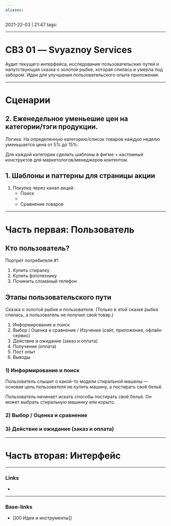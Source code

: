 ```yaml
---
aliases:
---
```

2021-22-03 | 21:47
tags: 
___

# СВЗ 01 — Svyaznoy Services

Аудит текущего интерфейса, исследование пользовательских путей и напутствующая сказка о золотой рыбке, которая спилась и умерла под забором. Идеи для улучшения пользовательского опыта приложения.

---

# Сценарии 

## 2. Еженедельное уменьешие цен на категории/тэги продукции.
Логика. На определенную категорию/список товаров каждую неделю уменьшается цена от 5% до 15%.

Для каждой категории сделать шаблоны в фигме + кастомный конструктов для маркетологов/менеджеров контентом.


## 1. Шаблоны и паттерны для страницы акции 

1) Покупка через канал акций.
	- Поиск
	- 
	- Сравнение товаров








---

# Часть первая: Пользователь

## Кто пользователь?
Портрет потребителя #1
1. Купить стиралку
2. Купить фототехнику
3. Починить сломаный телефон


## Этапы пользовательского пути

Сказка о золотой рыбке и пользователе. 
(Только в этой сказке рыбка спилась, а пользователь не получил свой товар.)

1. Информирование и поиск
2. Выбор / Оценка и сравнение / Изучение (сайт, приложение, офлайн сервис)
3. Действие и ожидание (заказ и оплата)
4. Получение (оплата)
5. Пост опыт
6. Выводы

### 1) Информирование и поиск
Пользователь слышит о какой-то модели стиральной машины — основая цель пользователя не купить машину, а постирать своё бельё.

Пользователь начинает искать способы постирать своё бельё. Он может выбрать стиральную машинку или корыто.

### 2)  Выбор / Оценка и сравнение


### 3) Действие и ожидание (заказ и оплата)


---

# Часть вторая: Интерфейс


___
### Links
- 

___
### Base-links
- [[00 Идеи и инструменты]]

